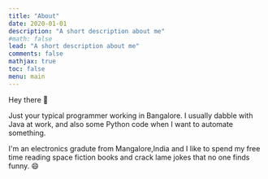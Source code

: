 ```yaml
---
title: "About"
date: 2020-01-01
description: "A short description about me"
#math: false
lead: "A short description about me"
comments: false
mathjax: true
toc: false
menu: main
---
```


Hey there 👋

Just your typical programmer working in Bangalore. I usually dabble with Java at work, and also some Python code when I want to automate something.

I'm an electronics gradute from Mangalore,India and I like to spend my free time reading space fiction books and crack lame jokes that no one finds funny. &#128516;
